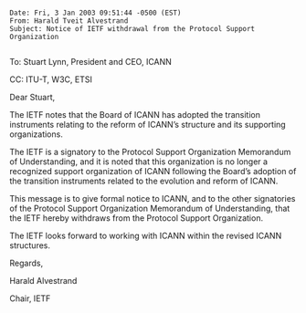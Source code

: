 

```

Date: Fri, 3 Jan 2003 09:51:44 -0500 (EST) 
From: Harald Tveit Alvestrand 
Subject: Notice of IETF withdrawal from the Protocol Support Organization


```

To: Stuart Lynn, President and CEO, ICANN  

CC: ITU-T, W3C, ETSI


Dear Stuart,


The IETF notes that the Board of ICANN has adopted the transition instruments relating to the reform of ICANN’s structure and its supporting organizations.


The IETF is a signatory to the Protocol Support Organization Memorandum of Understanding, and it is noted that this organization is no longer a recognized support organization of ICANN following the Board’s adoption of the transition instruments related to the evolution and reform of ICANN.


This message is to give formal notice to ICANN, and to the other signatories of the Protocol Support Organization Memorandum of Understanding, that the IETF hereby withdraws from the Protocol Support Organization.


The IETF looks forward to working with ICANN within the revised ICANN structures.


Regards,


Harald Alvestrand  

Chair, IETF


